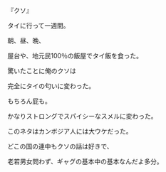『クソ』 

タイに行って一週間。 

朝、昼、晩、 

屋台や、地元民100％の飯屋でタイ飯を食った。 

驚いたことに俺のクソは 

完全にタイの匂いに変わった。 

もちろん屁も。 

かなりストロングでスパイシーなスメルに変わった。 

このネタはカンボジア人には大ウケだった。 

どこの国の連中もクソの話は好きで、 

老若男女問わず、ギャグの基本中の基本なんだよ多分。
